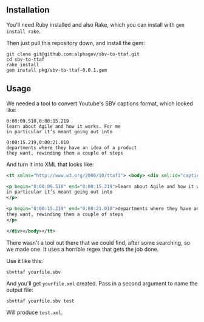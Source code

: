 ## Installation

You'll need Ruby installed and also Rake, which you can install with `gem install rake`.

Then just pull this repository down, and install the gem:

```
git clone git@github.com:alphagov/sbv-to-ttaf.git
cd sbv-to-ttaf
rake install
gem install pkg/sbv-to-ttaf-0.0.1.gem
```

## Usage

We needed a tool to convert Youtube's SBV captions format, which looked like:

```
0:00:09.510,0:00:15.219
learn about Agile and how it works. For me
in particular it’s meant going out into

0:00:15.219,0:00:21.010
departments where they have an idea of a product
they want, rewinding them a couple of steps
```

And turn it into XML that looks like:

```xml
<tt xmlns="http://www.w3.org/2006/10/ttaf1"> <body> <div xml:id="captions">

<p begin="0:00:09.510" end="0:00:15.219">learn about Agile and how it works. For me
in particular it’s meant going out into
</p>

<p begin="0:00:15.219" end="0:00:21.010">departments where they have an idea of a product
they want, rewinding them a couple of steps
</p>

</div></body></tt>
```

There wasn't a tool out there that we could find, after some searching, so we made one. It uses a horrible regex that gets the job done.

Use it like this:

```
sbvttaf yourfile.sbv
```

And you'll get `yourfile.xml` created. Pass in a second argument to name the output file:

```
sbvttaf yourfile.sbv test
```

Will produce `test.xml`.

